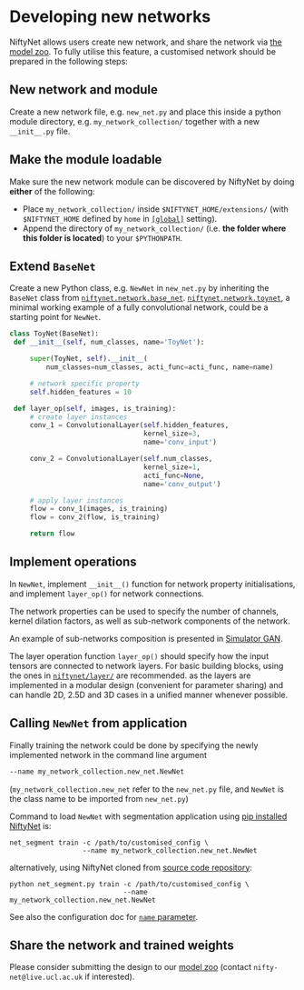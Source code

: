 # Developing new networks

NiftyNet allows users create new network, and share the network via [the model zoo](./model_zoo.html).
To fully utilise this feature, a customised network should be prepared in the
following steps:

## New network and module
   Create a new network file, e.g. `new_net.py` and place this inside a python
   module directory, e.g. `my_network_collection/` together with a new
   `__init__.py` file.

## Make the module loadable
   Make sure the new network module can be discovered by NiftyNet
   by doing **either** of the following:

   * Place `my_network_collection/` inside `$NIFTYNET_HOME/extensions/` (with
     `$NIFTYNET_HOME` defined by `home` in
     [`[global]`](./model_zoo.html#global-settings) setting).
   * Append the directory of `my_network_collection/`
   (i.e. **the folder where this folder is located**) to your `$PYTHONPATH`.


## Extend `BaseNet`
   Create a new Python class, e.g. `NewNet` in `new_net.py` by inheriting the
   `BaseNet` class from
   [`niftynet.network.base_net`](./niftynet.network.base_net.html).
   [`niftynet.network.toynet`](./niftynet.network.toynet.html), a minimal
   working example of a fully convolutional network, could be a starting point
   for `NewNet`.

   ```python
   class ToyNet(BaseNet):
    def __init__(self, num_classes, name='ToyNet'):

        super(ToyNet, self).__init__(
            num_classes=num_classes, acti_func=acti_func, name=name)

        # network specific property
        self.hidden_features = 10

    def layer_op(self, images, is_training):
        # create layer instances
        conv_1 = ConvolutionalLayer(self.hidden_features,
                                    kernel_size=3,
                                    name='conv_input')

        conv_2 = ConvolutionalLayer(self.num_classes,
                                    kernel_size=1,
                                    acti_func=None,
                                    name='conv_output')

        # apply layer instances
        flow = conv_1(images, is_training)
        flow = conv_2(flow, is_training)

        return flow
   ```

## Implement operations
   In `NewNet`, implement `__init__()` function for network property
   initialisations, and implement `layer_op()` for network connections.

   The network properties can be used to specify the number of channels, kernel
   dilation factors, as well as sub-network components of the network.

   An example of sub-networks composition is presented in
   [Simulator GAN](./niftynet.network.simulator_gan.html).

   The layer operation function `layer_op()` should specify how the input
   tensors are connected to network layers.  For basic building blocks, using
   the ones in [`niftynet/layer/`](./niftynet.layer.html) are recommended. as
   the layers are implemented in a modular design (convenient for parameter
   sharing) and can handle 2D, 2.5D and 3D cases in a unified manner whenever
   possible.

## Calling `NewNet` from application
   Finally training the network could be done by specifying the newly
   implemented network in the command line argument

   ```bash
   --name my_network_collection.new_net.NewNet
   ```

   (`my_network_collection.new_net` refer to the `new_net.py` file, and `NewNet`
   is the class name to be imported from `new_net.py`)

   Command to load `NewNet` with segmentation application using [pip installed
   NiftyNet](./installation.html) is:
   ```
   net_segment train -c /path/to/customised_config \
                     --name my_network_collection.new_net.NewNet
   ```
   alternatively, using NiftyNet cloned from [source code
   repository](./installation.html):
   ```
   python net_segment.py train -c /path/to/customised_config \
                               --name my_network_collection.new_net.NewNet
   ```

   See also the configuration doc for [`name` parameter](./config_spec.html#name).

## Share the network and trained weights
   Please consider submitting the design to our [model zoo](./model_zoo.html)
   (contact `nifty-net@live.ucl.ac.uk` if interested).

